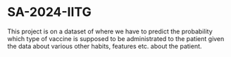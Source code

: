 # SA-2024-IITG

This project is on a dataset of where we have to predict the probability which type of vaccine is supposed to be administrated to the patient given the data about various other habits, features etc. about the patient. 
